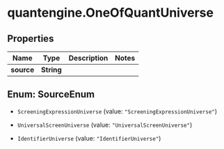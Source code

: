 # quantengine.OneOfQuantUniverse

## Properties

Name | Type | Description | Notes
------------ | ------------- | ------------- | -------------
**source** | **String** |  | 



## Enum: SourceEnum


* `ScreeningExpressionUniverse` (value: `"ScreeningExpressionUniverse"`)

* `UniversalScreenUniverse` (value: `"UniversalScreenUniverse"`)

* `IdentifierUniverse` (value: `"IdentifierUniverse"`)




